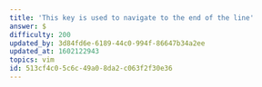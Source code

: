 ```yaml
---
title: 'This key is used to navigate to the end of the line'
answer: $
difficulty: 200
updated_by: 3d84fd6e-6189-44c0-994f-86647b34a2ee
updated_at: 1602122943
topics: vim
id: 513cf4c0-5c6c-49a0-8da2-c063f2f30e36
---
```

